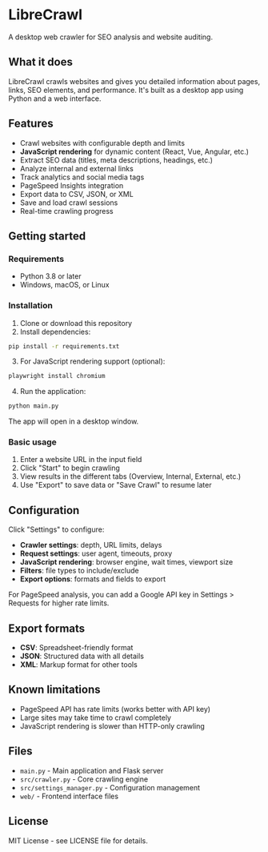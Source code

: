 # LibreCrawl

A desktop web crawler for SEO analysis and website auditing.

## What it does

LibreCrawl crawls websites and gives you detailed information about pages, links, SEO elements, and performance. It's built as a desktop app using Python and a web interface.

## Features

- Crawl websites with configurable depth and limits
- **JavaScript rendering** for dynamic content (React, Vue, Angular, etc.)
- Extract SEO data (titles, meta descriptions, headings, etc.)
- Analyze internal and external links
- Track analytics and social media tags
- PageSpeed Insights integration
- Export data to CSV, JSON, or XML
- Save and load crawl sessions
- Real-time crawling progress

## Getting started

### Requirements

- Python 3.8 or later
- Windows, macOS, or Linux

### Installation

1. Clone or download this repository
2. Install dependencies:
```bash
pip install -r requirements.txt
```

3. For JavaScript rendering support (optional):
```bash
playwright install chromium
```

4. Run the application:
```bash
python main.py
```

The app will open in a desktop window.

### Basic usage

1. Enter a website URL in the input field
2. Click "Start" to begin crawling
3. View results in the different tabs (Overview, Internal, External, etc.)
4. Use "Export" to save data or "Save Crawl" to resume later

## Configuration

Click "Settings" to configure:

- **Crawler settings**: depth, URL limits, delays
- **Request settings**: user agent, timeouts, proxy
- **JavaScript rendering**: browser engine, wait times, viewport size
- **Filters**: file types to include/exclude
- **Export options**: formats and fields to export

For PageSpeed analysis, you can add a Google API key in Settings > Requests for higher rate limits.

## Export formats

- **CSV**: Spreadsheet-friendly format
- **JSON**: Structured data with all details
- **XML**: Markup format for other tools

## Known limitations

- PageSpeed API has rate limits (works better with API key)
- Large sites may take time to crawl completely
- JavaScript rendering is slower than HTTP-only crawling

## Files

- `main.py` - Main application and Flask server
- `src/crawler.py` - Core crawling engine
- `src/settings_manager.py` - Configuration management
- `web/` - Frontend interface files

## License

MIT License - see LICENSE file for details.